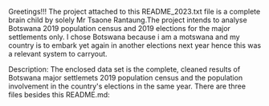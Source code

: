 Greetings!!!
The project attached to this README_2023.txt file is a complete brain child by solely Mr Tsaone Rantaung.The project intends to analyse Botswana 2019 population census and 2019 elections for the major settlements only. I chose Botswana because i am a motswana and my country is to embark yet again in another elections next year hence this was a relevant system to carryout. 

Description:
The enclosed data set is the complete, cleaned results of Botswana major settlemets 2019 population census and the population involvement in the country's elections in the same year. There are three files besides this README.md:
